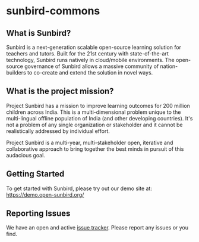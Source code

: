# sunbird-commons

## What is Sunbird?
Sunbird is a next-generation scalable open-source learning solution for teachers and tutors. Built for the 21st century with state-of-the-art technology, Sunbird runs natively in cloud/mobile environments. The open-source governance of Sunbird allows a massive community of nation-builders to co-create and extend the solution in novel ways.

## What is the project mission?
Project Sunbird has a mission to improve learning outcomes for 200 million children across India. This is a multi-dimensional problem unique to the multi-lingual offline population of India (and other developing countries). It's not a problem of any single organization or stakeholder and it cannot be realistically addressed by individual effort. 

Project Sunbird is a multi-year, multi-stakeholder open, iterative and collaborative approach to bring together the best minds in pursuit of this audacious goal.

## Getting Started
To get started with Sunbird, please try out our demo site at: https://demo.open-sunbird.org/

## Reporting Issues
We have an open and active [issue tracker](https://github.com/project-sunbird/sunbird-commons/issues). Please report any issues or  you find.
